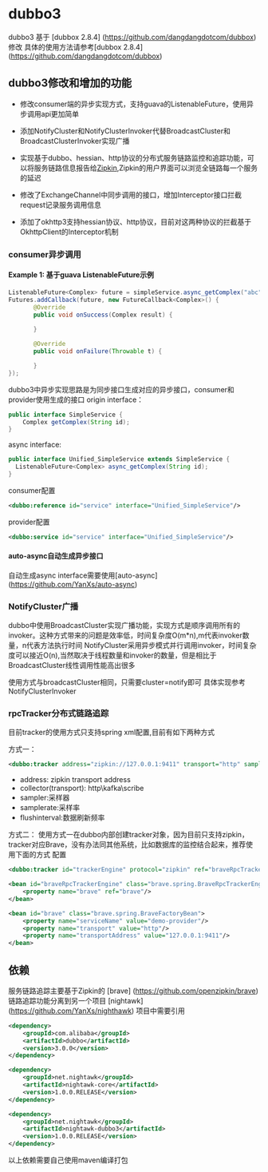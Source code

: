 # dubbo3

dubbo3 基于 [dubbox 2.8.4] (https://github.com/dangdangdotcom/dubbox) 修改
具体的使用方法请参考[dubbox 2.8.4] (https://github.com/dangdangdotcom/dubbox)

## dubbo3修改和增加的功能

* 修改consumer端的异步实现方式，支持guava的ListenableFuture，使用异步调用api更加简单

* 添加NotifyCluster和NotifyClusterInvoker代替BroadcastCluster和BroadcastClusterInvoker实现广播

* 实现基于dubbo、hessian、http协议的分布式服务链路监控和追踪功能，可以将服务链路信息报告给[Zipkin](http://zipkin.io/),Zipkin的用户界面可以浏览全链路每一个服务的延迟

* 修改了ExchangeChannel中同步调用的接口，增加Interceptor接口拦截request记录服务调用信息

* 添加了okhttp3支持hessian协议、http协议，目前对这两种协议的拦截基于OkhttpClient的Interceptor机制

### consumer异步调用

#### Example 1: 基于guava ListenableFuture示例
```java
ListenableFuture<Complex> future = simpleService.async_getComplex("abc");
Futures.addCallback(future, new FutureCallback<Complex>() {
       @Override
       public void onSuccess(Complex result) {
                
       }

       @Override
       public void onFailure(Throwable t) {

       }
});
```
dubbo3中异步实现思路是为同步接口生成对应的异步接口，consumer和provider使用生成的接口
origin interface：
```java
public interface SimpleService {
    Complex getComplex(String id);  
}
```
async interface:
```java
public interface Unified_SimpleService extends SimpleService {
  ListenableFuture<Complex> async_getComplex(String id);
}
```
consumer配置
```xml
<dubbo:reference id="service" interface="Unified_SimpleService"/>
```
provider配置
```xml
<dubbo:service id="service" interface="Unified_SimpleService"/>
```

#### auto-async自动生成异步接口
自动生成async interface需要使用[auto-async] (https://github.com/YanXs/auto-async)

### NotifyCluster广播
dubbo中使用BroadcastCluster实现广播功能，实现方式是顺序调用所有的invoker。这种方式带来的问题是效率低，时间复杂度O(m*n),m代表invoker数量，n代表方法执行时间
NotifyCluster采用异步模式并行调用invoker，时间复杂度可以接近O(n),当然取决于线程数量和invoker的数量，但是相比于BroadcastCluster线性调用性能高出很多

使用方式与broadcastCluster相同，只需要cluster=notify即可
具体实现参考NotifyClusterInvoker


### rpcTracker分布式链路追踪

目前tracker的使用方式只支持spring xml配置,目前有如下两种方式

方式一：
```xml
<dubbo:tracker address="zipkin://127.0.0.1:9411" transport="http" sampler="counting" samplerate="1.0" flushinterval="2"/>
```

* address: zipkin transport address
* collector(transport): http\kafka\scribe
* sampler:采样器
* samplerate:采样率
* flushinterval:数据刷新频率

方式二：
使用方式一在dubbo内部创建tracker对象，因为目前只支持zipkin，tracker对应Brave，没有办法同其他系统，比如数据库的监控结合起来，推荐使用下面的方式
配置

```xml
<dubbo:tracker id="trackerEngine" protocol="zipkin" ref="braveRpcTrackerEngine"/>

<bean id="braveRpcTrackerEngine" class="brave.spring.BraveRpcTrackerEngineFactoryBean">
    <property name="brave" ref="brave"/>
</bean>

<bean id="brave" class="brave.spring.BraveFactoryBean">
    <property name="serviceName" value="demo-provider"/>
    <property name="transport" value="http"/>
    <property name="transportAddress" value="127.0.0.1:9411"/>
</bean>
```


## 依赖

服务链路追踪主要基于Zipkin的 [brave] (https://github.com/openzipkin/brave)
链路追踪功能分离到另一个项目 [nightawk] (https://github.com/YanXs/nighthawk)
项目中需要引用

```xml
<dependency>
    <groupId>com.alibaba</groupId>
    <artifactId>dubbo</artifactId>
    <version>3.0.0</version>
</dependency>

<dependency>
    <groupId>net.nightawk</groupId>
    <artifactId>nightawk-core</artifactId>
    <version>1.0.0.RELEASE</version>
</dependency>

<dependency>
    <groupId>net.nightawk</groupId>
    <artifactId>nightawk-dubbo3</artifactId>
    <version>1.0.0.RELEASE</version>
</dependency>
```

以上依赖需要自己使用maven编译打包



